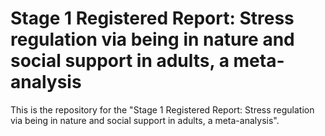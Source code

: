 # Stage 1 Registered Report: Stress regulation via being in nature and social support in adults, a meta-analysis 
This is the repository for the "Stage 1 Registered Report: Stress regulation via being in nature and social support in adults, a meta-analysis".
